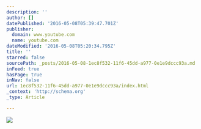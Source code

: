 ```yaml
---
description: ''
author: []
datePublished: '2016-05-08T05:39:47.701Z'
publisher:
  domain: www.youtube.com
  name: youtube.com
dateModified: '2016-05-08T05:20:34.795Z'
title: ''
starred: false
sourcePath: _posts/2016-05-08-1ec8f532-11f6-45dd-a977-0e1e9dccc93a.md
inFeed: true
hasPage: true
inNav: false
url: 1ec8f532-11f6-45dd-a977-0e1e9dccc93a/index.html
_context: 'http://schema.org'
_type: Article

---
```

![](https://tpc.googlesyndication.com/simgad/18188016466751249447)
